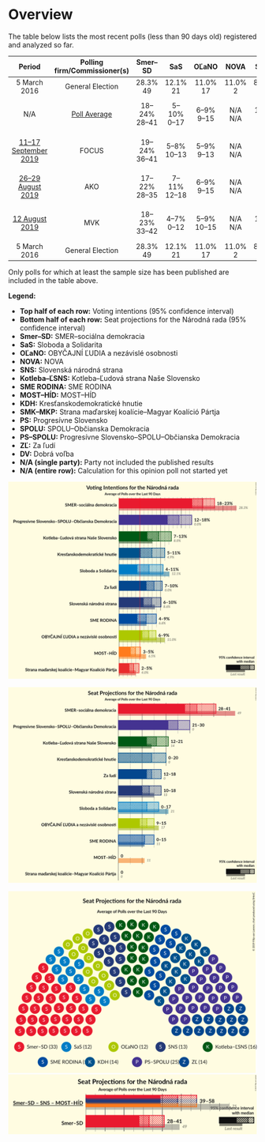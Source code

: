 # Overview

The table below lists the most recent polls (less than 90 days old) registered and analyzed so far.

| Period     | Polling firm/Commissioner(s) | Smer–SD | SaS | OĽaNO | NOVA | SNS | Kotleba–ĽSNS | SME RODINA | MOST–HÍD | KDH | SMK–MKP | PS | SPOLU | PS–SPOLU | ZĽ | DV |
|:----------:|:----------------------------:|:--:|:--:|:--:|:--:|:--:|:--:|:--:|:--:|:--:|:--:|:--:|:--:|:--:|:--:|:--:|
| 5 March 2016 | General Election | 28.3% <br> 49 | 12.1% <br> 21 | 11.0% <br> 17 | 11.0% <br> 2 | 8.6% <br> 15 | 8.0% <br> 14 | 6.6% <br> 11 | 6.5% <br> 11 | 4.9% <br> 0 | 4.0% <br> 0 | 0.0% <br> 0 | 0.0% <br> 0 | 0.0% <br> 0 | 0.0% <br> 0 | 0.0% <br> 0 |
| N/A | [Poll Average](average.html) | 18–24% <br> 28–41 | 5–10% <br> 0–17 | 6–9% <br> 9–15 | N/A <br> N/A | 6–10% <br> 10–17 | 7–13% <br> 13–21 | 5–9% <br> 0–15 | 3–5% <br> 0 | 5–11% <br> 8–20 | 2–5% <br> 0 | N/A <br> N/A | N/A <br> N/A | 12–17% <br> 20–29 | 6–10% <br> 11–17 | N/A <br> N/A |
| [11–17 September 2019](2019-09-17-FOCUS.html) | FOCUS | 19–24% <br> 36–41 | 5–8% <br> 10–13 | 5–9% <br> 9–13 | N/A <br> N/A | 5–9% <br> 10–15 | 9–13% <br> 15–21 | 6–9% <br> 10–15 | 3–5% <br> 0 | 6–9% <br> 10–14 | 2–5% <br> 0 | N/A <br> N/A | N/A <br> N/A | 11–16% <br> 19–25 | 5–8% <br> 0–13 | N/A <br> N/A |
| [26–29 August 2019](2019-08-29-AKO.html) | AKO | 17–22% <br> 28–35 | 7–11% <br> 12–18 | 6–9% <br> 9–15 | N/A <br> N/A | 6–9% <br> 10–14 | 9–13% <br> 15–21 | 6–9% <br> 10–15 | 3–5% <br> 0 | 5–8% <br> 0–13 | 3–5% <br> 0 | N/A <br> N/A | N/A <br> N/A | 13–18% <br> 21–30 | 7–11% <br> 12–17 | N/A <br> N/A |
| [12 August 2019](2019-08-12-MVK.html) | MVK | 18–23% <br> 33–42 | 4–7% <br> 0–12 | 5–9% <br> 10–15 | N/A <br> N/A | 7–10% <br> 12–20 | 7–10% <br> 12–17 | 4–7% <br> 0–12 | 3–5% <br> 0 | 8–11% <br> 14–21 | 2–5% <br> 0 | N/A <br> N/A | N/A <br> N/A | 11–16% <br> 21–27 | 6–10% <br> 12–18 | N/A <br> N/A |
| 5 March 2016 | General Election | 28.3% <br> 49 | 12.1% <br> 21 | 11.0% <br> 17 | 11.0% <br> 2 | 8.6% <br> 15 | 8.0% <br> 14 | 6.6% <br> 11 | 6.5% <br> 11 | 4.9% <br> 0 | 4.0% <br> 0 | 0.0% <br> 0 | 0.0% <br> 0 | 0.0% <br> 0 | 0.0% <br> 0 | 0.0% <br> 0 |

Only polls for which at least the sample size has been published are included in the table above.

**Legend:**
+ **Top half of each row:** Voting intentions (95% confidence interval)
+ **Bottom half of each row:** Seat projections for the Národná rada (95% confidence interval)
+ **Smer–SD:** SMER–sociálna demokracia
+ **SaS:** Sloboda a Solidarita
+ **OĽaNO:** OBYČAJNÍ ĽUDIA a nezávislé osobnosti
+ **NOVA:** NOVA
+ **SNS:** Slovenská národná strana
+ **Kotleba–ĽSNS:** Kotleba–Ľudová strana Naše Slovensko
+ **SME RODINA:** SME RODINA
+ **MOST–HÍD:** MOST–HÍD
+ **KDH:** Kresťanskodemokratické hnutie
+ **SMK–MKP:** Strana maďarskej koalície–Magyar Koalíció Pártja
+ **PS:** Progresívne Slovensko
+ **SPOLU:** SPOLU–Občianska Demokracia
+ **PS–SPOLU:** Progresívne Slovensko–SPOLU–Občianska Demokracia
+ **ZĽ:** Za ľudí
+ **DV:** Dobrá voľba
+ **N/A (single party):** Party not included the published results
+ **N/A (entire row):** Calculation for this opinion poll not started yet


![Graph with voting intentions not yet produced](average.png "Voting Intentions")

![Graph with seats not yet produced](average-seats.png "Seats")

![Graph with seating plan not yet produced](average-seating-plan.png "Seating Plan")
![Graph with coalitions seats not yet produced](average-coalitions-seats.png "Coalitions Seats")
